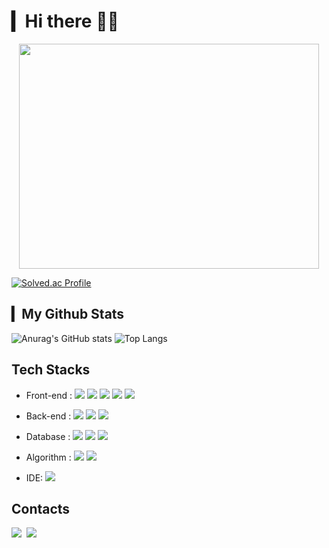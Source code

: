 # ▎Hi there 👋👋

<p align='center'>

<a href="https://github.com/devxb/gitanimals">
  <img
    src="https://render.gitanimals.org/lines/VYWL"
    width="480"
    height="360"
  />
</a>
    
[![Solved.ac Profile](http://mazassumnida.wtf/api/v2/generate_badge?boj=dksu40)](https://solved.ac/dksu40/)
</p>





## ▎My Github Stats
![Anurag's GitHub stats](https://github-readme-stats-sand-six-91.vercel.app/api?username=VYWL&show_icons=true&count_private=true&line_height=24&theme=material-palenight&hide=stars)
![Top Langs](https://github-readme-stats.vercel.app/api/top-langs/?username=VYWL&layout=compact&theme=material-palenight)
<!-- ![willianrod's wakatime stats](https://github-readme-stats.vercel.app/api/wakatime?username=BoYeonJang&layout=compact&theme=material-palenight) -->

## Tech Stacks
- Front-end : <span><img src="https://img.shields.io/badge/HTML-e34f26?style=flat&logo=html5&logoColor=white"/></span>
<span><img src="https://img.shields.io/badge/CSS-1572b6?style=flat&logo=css3&logoColor=white"/></span>
<span><img src="https://img.shields.io/badge/JavaScript-F7DF1E?style=flat&logo=JavaScript&logoColor=white"/></span>
<span><img src="https://img.shields.io/badge/React-61dafb?style=flat&logo=react&logoColor=white"/></span>
<span><img src="https://img.shields.io/badge/Sass-cc6699?style=flat&logo=sass&logoColor=white"/></span><br/>
- Back-end : <img src="https://img.shields.io/badge/Node.js-339933?style=flat-square&logo=Node.js&logoColor=white&style=flat"/></a>
<span><img src="https://img.shields.io/badge/express.js-%23404d59.svg?style=for-the-badge&logo=express&logoColor=%2361DAFB&style=flat"/></span>
<span><img src="https://img.shields.io/badge/DJANGO-REST-ff1709?style=for-the-badge&logo=django&logoColor=white&color=ff1709&labelColor=gray&style=flat"/></span>

- Database : <span><img src="https://img.shields.io/badge/MySQL-4479A1?style=flat&logo=MySQL&logoColor=white"/></span>
<img src="https://img.shields.io/badge/MongoDB-47A248?style=flat-square&logo=MongoDB&logoColor=white&style=flat"/></a>
<span><img src="https://img.shields.io/badge/Oracle-F80000?style=flat&logo=Oracle&logoColor=white"/></span><br/>
- Algorithm : <span><img src="https://img.shields.io/badge/c++-00599C?style=flat-square&logo=c%2B%2B&logoColor=white&style=flat"/></span>
<span><img src="https://img.shields.io/badge/Python-3776AB?style=for-the-badge&logo=python&logoColor=white&style=flat"/></span>

- IDE: <span><img src="https://img.shields.io/badge/Visual%20Studio%20Code-0078d7.svg?style=for-the-badge&logo=visual-studio-code&logoColor=white&style=flat"/></span>

## Contacts 
<p align='start'>
  <a href="https://www.instagram.com/_vy.vvl/"><img src="https://img.shields.io/badge/Instagram-E4405F?style=flat-square&logo=Instagram&logoColor=white&link=https://www.instagram.com/_vy.vvl/"/></a>&nbsp
  <a href="mailto:dksu40@gmail.com" target="_blank">
    <img src="https://img.shields.io/badge/Gmail-d14836?style=flat-square&logo=Gmail&logoColor=white"/>
  </a>
</p>

